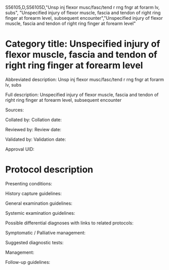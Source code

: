 S56105,D,S56105D,"Unsp inj flexor musc/fasc/tend r rng fngr at forarm lv, subs", "Unspecified injury of flexor muscle, fascia and tendon of right ring finger at forearm level, subsequent encounter","Unspecified injury of flexor muscle, fascia and tendon of right ring finger at forearm level"
# Category title: Unspecified injury of flexor muscle, fascia and tendon of right ring finger at forearm level

Abbreviated description: Unsp inj flexor musc/fasc/tend r rng fngr at forarm lv, subs

Full description: Unspecified injury of flexor muscle, fascia and tendon of right ring finger at forearm level, subsequent encounter

Sources:

Collated by:
Collation date:

Reviewed by:
Review date:

Validated by:
Validation date:

Approval UID:

# Protocol description

Presenting conditions:

History capture guidelines:

General examination guidelines:

Systemic examination guidelines:

Possible differential diagnoses with links to related protocols:

Symptomatic / Palliative management:

Suggested diagnostic tests:

Management:

Follow-up guidelines:
